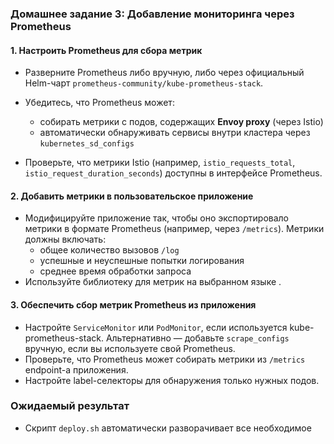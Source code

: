 ### **Домашнее задание 3: Добавление мониторинга через Prometheus**

#### **1. Настроить Prometheus для сбора метрик**

* Разверните Prometheus либо вручную, либо через официальный Helm-чарт `prometheus-community/kube-prometheus-stack`.
* Убедитесь, что Prometheus может:

  * собирать метрики с подов, содержащих **Envoy proxy** (через Istio)
  * автоматически обнаруживать сервисы внутри кластера через `kubernetes_sd_configs`
* Проверьте, что метрики Istio (например, `istio_requests_total`, `istio_request_duration_seconds`) доступны в интерфейсе Prometheus.

#### **2. Добавить метрики в пользовательское приложение**

* Модифицируйте приложение так, чтобы оно экспортировало метрики в формате Prometheus (например, через `/metrics`). Метрики должны включать:
  * общее количество вызовов `/log`
  * успешные и неуспешные попытки логирования
  * среднее время обработки запроса
* Используйте библиотеку для метрик на выбранном языке .

#### **3. Обеспечить сбор метрик Prometheus из приложения**

* Настройте `ServiceMonitor` или `PodMonitor`, если используется kube-prometheus-stack.
  Альтернативно — добавьте `scrape_configs` вручную, если вы используете свой Prometheus.
* Проверьте, что Prometheus может собирать метрики из `/metrics` endpoint-а приложения.
* Настройте label-селекторы для обнаружения только нужных подов.

### **Ожидаемый результат**

* Скрипт `deploy.sh` автоматически разворачивает все необходимое